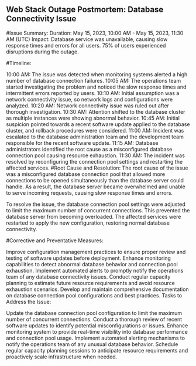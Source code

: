 ## Web Stack Outage Postmortem: Database Connectivity Issue

#Issue Summary:
Duration: May 15, 2023, 10:00 AM - May 15, 2023, 11:30 AM (UTC)
Impact: Database service was unavailable, causing slow response times and errors for all users. 75% of users experienced disruptions during the outage.

#Timeline:

10:00 AM: The issue was detected when monitoring systems alerted a high number of database connection failures.
10:05 AM: The operations team started investigating the problem and noticed the slow response times and intermittent errors reported by users.
10:10 AM: Initial assumption was a network connectivity issue, so network logs and configurations were analyzed.
10:20 AM: Network connectivity issue was ruled out after thorough investigation.
10:30 AM: Attention shifted to the database cluster as multiple instances were showing abnormal behavior.
10:45 AM: Initial suspicion pointed towards a recent software update applied to the database cluster, and rollback procedures were considered.
11:00 AM: Incident was escalated to the database administration team and the development team responsible for the recent software update.
11:15 AM: Database administrators identified the root cause as a misconfigured database connection pool causing resource exhaustion.
11:30 AM: The incident was resolved by reconfiguring the connection pool settings and restarting the affected services.
#Root Cause and Resolution:
The root cause of the issue was a misconfigured database connection pool that allowed more connections to be opened simultaneously than the database server could handle. As a result, the database server became overwhelmed and unable to serve incoming requests, causing slow response times and errors.

To resolve the issue, the database connection pool settings were adjusted to limit the maximum number of concurrent connections. This prevented the database server from becoming overloaded. The affected services were restarted to apply the new configuration, restoring normal database connectivity.

#Corrective and Preventative Measures:

Improve configuration management practices to ensure proper review and testing of software updates before deployment.
Enhance monitoring capabilities to detect abnormal database behavior and connection pool exhaustion.
Implement automated alerts to promptly notify the operations team of any database connectivity issues.
Conduct regular capacity planning to estimate future resource requirements and avoid resource exhaustion scenarios.
Develop and maintain comprehensive documentation on database connection pool configurations and best practices.
Tasks to Address the Issue:

Update the database connection pool configuration to limit the maximum number of concurrent connections.
Conduct a thorough review of recent software updates to identify potential misconfigurations or issues.
Enhance monitoring system to provide real-time visibility into database performance and connection pool usage.
Implement automated alerting mechanisms to notify the operations team of any unusual database behavior.
Schedule regular capacity planning sessions to anticipate resource requirements and proactively scale infrastructure when needed.
